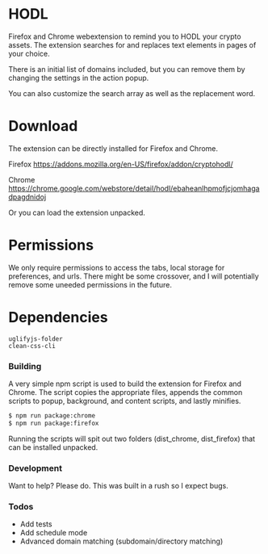 # HODL
Firefox and Chrome webextension to remind you to HODL your crypto assets.
The extension searches for and replaces text elements in pages of your choice.

There is an initial list of domains included, but you can remove them by changing the settings in the action popup.

You can also customize the search array as well as the replacement word.

# Download
The extension can be directly installed for Firefox and Chrome.

Firefox
https://addons.mozilla.org/en-US/firefox/addon/cryptohodl/

Chrome
https://chrome.google.com/webstore/detail/hodl/ebaheanlhpmofjcjomhagadpagdnidoj

Or you can load the extension unpacked.

# Permissions
 We only require permissions to access the tabs, local storage for preferences, and urls. There might be some crossover, and I will potentially remove some uneeded permissions in the future.

# Dependencies
    uglifyjs-folder
	clean-css-cli

### Building
A very simple npm script is used to build the extension for Firefox and Chrome. The script copies the appropriate files, appends the common scripts to popup, background, and content scripts, and lastly minifies.

```sh
$ npm run package:chrome
$ npm run package:firefox
```

Running the scripts will spit out two folders (dist_chrome, dist_firefox) that can be installed unpacked.

### Development
Want to help? Please do. This was built in a rush so I expect bugs.


### Todos
 - Add tests
 - Add schedule mode
 - Advanced domain matching (subdomain/directory matching)
